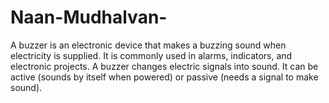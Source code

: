 # Naan-Mudhalvan-
A buzzer is an electronic device that makes a buzzing sound when electricity is supplied. It is commonly used in alarms, indicators, and electronic projects. A buzzer changes electric signals into sound.  It can be active (sounds by itself when powered) or passive (needs a signal to make sound).
